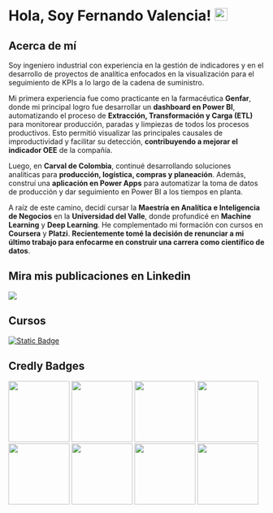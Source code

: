 # Hola, Soy Fernando Valencia! <img src="https://media.giphy.com/media/hvRJCLFzcasrR4ia7z/giphy.gif" width="25px">

## Acerca de mí

Soy ingeniero industrial con experiencia en la gestión de indicadores y en el desarrollo de proyectos de analítica enfocados en la visualización para el seguimiento de KPIs a lo largo de la cadena de suministro.

Mi primera experiencia fue como practicante en la farmacéutica **Genfar**, donde mi principal logro fue desarrollar un **dashboard en Power BI**, automatizando el proceso de **Extracción, Transformación y Carga (ETL)** para monitorear producción, paradas y limpiezas de todos los procesos productivos. Esto permitió visualizar las principales causales de improductividad y facilitar su detección, **contribuyendo a mejorar el indicador OEE** de la compañía.

Luego, en **Carval de Colombia**, continué desarrollando soluciones analíticas para **producción, logística, compras y planeación**. Además, construí una **aplicación en Power Apps** para automatizar la toma de datos de producción y dar seguimiento en Power BI a los tiempos en planta.

A raíz de este camino, decidí cursar la **Maestría en Analítica e Inteligencia de Negocios** en la **Universidad del Valle**, donde profundicé en **Machine Learning** y **Deep Learning**. He complementado mi formación con cursos en **Coursera** y **Platzi**. **Recientemente tomé la decisión de renunciar a mi último trabajo para enfocarme en construir una carrera como científico de datos**.

## Mira mis publicaciones en Linkedin
<a href= "https://www.linkedin.com/in/fernando-valencia-mar%C3%ADn-5a915b1a5/">
  <img src="https://img.shields.io/badge/linkedin-%230077B5.svg?style=for-the-badge&logo=linkedin&logoColor=white">
</a>

## Cursos
[![Static Badge](https://img.shields.io/badge/Data%20Science-Specialization-%20?style=flat&logo=coursera&color=blue)
](https://coursera.org/share/01dfcf9b32c8e5530b7afa2b7310b5a9)

## Credly Badges
[<img src='https://images.credly.com/size/340x340/images/42ce4209-8839-431a-9046-f2ce2e72e04b/Coursera_20Data_20Science_20Professional_20Certificate.png' width="120" height="120"/>](https://www.credly.com/badges/e5b00a01-00f5-4a50-a070-d114da68826a/public_url)
[<img src='https://images.credly.com/size/340x340/images/169512d3-cef6-43e3-bec8-e6af2723a076/image.png' width="120" height="120"/>](https://www.credly.com/badges/7b2b7bee-1f37-478c-9417-54555cb22dbc/public_url)
[<img src='https://images.credly.com/size/340x340/images/950038fc-2519-4f79-8827-f71caf0f5095/image.png' width="120" height="120"/>](https://www.credly.com/badges/ec6dfd3a-8802-471c-97c9-5a3e0742bb6f/public_url)
[<img src='https://images.credly.com/size/340x340/images/f2573aac-d21c-483d-acda-afaa366b4f51/image.png' width="120" height="120"/>](https://www.credly.com/badges/2bf77e72-985e-4bdd-8219-2e214c4d2727/public_url)
[<img src='https://images.credly.com/size/340x340/images/56c60565-e945-4bcd-b8a6-9b2f43e1b0d9/Coursera_20Machine_20Learning_20with_20Python_20V2.png' width="120" height="120"/>](https://www.credly.com/badges/aa89a5f0-b5fc-4115-8246-ad2b6d1d965d/public_url)
[<img src='https://images.credly.com/size/340x340/images/4dd14b9d-2750-43bc-a5f6-27970c0de0fa/image.png' width="120" height="120"/>](https://www.credly.com/badges/e1b26a50-7ed9-4e08-aa94-ef6d3d6db64a/public_url)
[<img src='https://images.credly.com/size/340x340/images/1447954e-9923-4703-a647-eac80e5f0682/image.png' width="120" height="120"/>](https://www.credly.com/badges/201278fe-5924-4eb3-8031-89783c029290/public_url)
[<img src='https://images.credly.com/size/340x340/images/46defa53-a922-47bd-94ea-b43488f5cd8a/Data_Science_Methodology_Foundational.png' width="120" height="120"/>](https://www.credly.com/badges/07eec1db-7033-4ddb-bcbf-81b4e420be4b/public_url)

